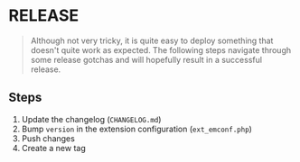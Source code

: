 RELEASE
=======

> Although not very tricky, it is quite easy to deploy something that doesn't quite work as expected.
> The following steps navigate through some release gotchas and will hopefully result in a successful release.

Steps
-----

1. Update the changelog (`CHANGELOG.md`)
2. Bump `version` in the extension configuration (`ext_emconf.php`)
3. Push changes
4. Create a new tag
